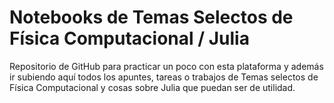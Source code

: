 # Notebooks de Temas Selectos de Física Computacional / Julia

Repositorio de GitHub para practicar un poco con esta plataforma y además ir subiendo aquí todos los apuntes, tareas o trabajos de Temas selectos de Física Computacional y cosas sobre Julia que puedan ser de utilidad.
